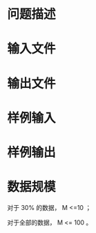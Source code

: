 

# 问题描述



# 输入文件



# 输出文件



# 样例输入



# 样例输出



# 数据规模


<p>
对于 30% 的数据， M &lt;=10 ；
</p>
<p>
对于全部的数据， M &lt;= 100 。
</p>
